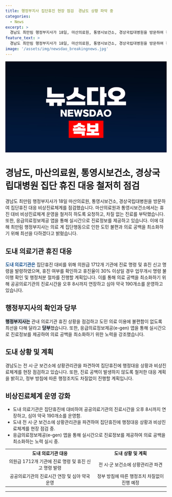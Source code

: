 ```yaml
---
title: 행정부지사 집단휴진 현장 점검  경남도 상황 파악 중
categories:
  - News
excerpt: >
  경남도 최만림 행정부지사가 18일, 마산의료원, 통영시보건소, 경상국립대병원을 방문하여 집단휴진에 대비한 비상진료체계를 점검했다. 지역 의료기관들에게 휴진 대비 비상진료체계 운영을 철저히 하고 도민의 의료 이용에 불편함이 없도록 최선을 다하라고 요청하면서, 응급의료 시스템을 향상시키기 위해 추가적인 조치를 취했다. 이에 대한 행정조치는 정부 방침에 따라 차질없이 진행할 예정이다.
feature_text: >
  경남도 최만림 행정부지사가 18일, 마산의료원, 통영시보건소, 경상국립대병원을 방문하여 집단휴진에 대비한 비상진료체계를 점검했다. 지역 의료기관들에게 휴진 대비 비상진료체계 운영을 철저히 하고 도민의 의료 이용에 불편함이 없도록 최선을 다하라고 요청하면서, 응급의료 시스템을 향상시키기 위해 추가적인 조치를 취했다. 이에 대한 행정조치는 정부 방침에 따라 차질없이 진행할 예정이다.
image: '/assets/img/newsdao_breakingnews.jpg'
---
```


<p><img src="/assets/img/newsdao_breakingnews.jpg" alt="pcversion 속보" /></p>

<h1 data-ke-size="size20">경남도, 마산의료원, 통영시보건소, 경상국립대병원 집단 휴진 대응 철저히 점검</h1>

<p data-ke-size="size16">경남도 최만림 행정부지사가 18일 마산의료원, 통영시보건소, 경상국립대병원을 방문하여 집단휴진 대응 비상진료체계를 점검했습니다. 마산의료원과 통영시보건소에서는 휴진 대비 비상진료체계 운영을 철저히 하도록 요청하고, 차질 없는 진료를 부탁했습니다. 또한, 응급의료정보제공 앱을 통해 실시간으로 진료정보를 제공하고 있습니다. 이에 대해 최만림 행정부지사는 의료 계 집단행동으로 인한 도민 불편과 의료 공백을 최소화하기 위해 최선을 다하겠다고 밝혔습니다.</p>

<h2 data-ke-size="size26">도내 의료기관 휴진 대응</h2>

<p data-ke-size="size16"><b><span style="color: #1a5490;">도내 의료기관은</span></b> 집단휴진 대비를 위해 의원급 1712개 기관에 진료 명령 및 휴진 신고 명령을 발령하였으며, 휴진 여부를 확인하고 휴진율이 30% 이상일 경우 업무개시 명령 불이행 확인 및 행정처분 절차를 진행할 계획입니다. 이를 통해 의료 공백을 최소화하기 위해 공공의료기관의 진료시간을 오후 8시까지 연장하고 심야 약국 190개소를 운영하고 있습니다.</p>

<h2 data-ke-size="size26">행정부지사의 확인과 당부</h2>

<p data-ke-size="size16"><b><span style="background-color: #21538527;">행정부지사는</span></b> 관내 의료기관 휴진 상황을 점검하고 도민 의료 이용에 불편함이 없도록 최선을 다해 달라고 <b><span style="background-color: #21538527;">당부</span></b>했습니다. 또한, 응급의료정보제공(e-gen) 앱을 통해 실시간으로 진료정보를 제공하여 의료 공백을 최소화하기 위한 노력을 강조했습니다.</p>

<h2 data-ke-size="size26">도내 상황 및 계획</h2>

<p data-ke-size="size16">경남도는 전 시·군 보건소에 상황관리관을 파견하여 집단휴진에 행정대응 상황과 비상진료체계를 현장 점검하고 있습니다. 또한, 진료 공백이 발생하지 않도록 철저한 대응 계획을 밝히고, 정부 방침에 따른 행정조치도 차질없이 진행할 계획입니다.</p>

<h2 data-ke-size="size26">비상진료체계 운영 강화</h2>

<ul>
<li>도내 의료기관은 집단휴진에 대비하여 공공의료기관의 진료시간을 오후 8시까지 연장하고, 심야 약국 190개소를 운영함.</li>
<li>도내 전 시·군 보건소에 상황관리관을 파견하여 집단휴진에 행정대응 상황과 비상진료체계를 현장 점검 중.</li>
<li>응급의료정보제공(e-gen) 앱을 통해 실시간으로 진료정보를 제공하여 의료 공백을 최소화하는 노력 실시 중.</li>
</ul>

<table>
<tbody>
<tr>
<td style="text-align: center; height: 17px;"><b>도내 의료기관 대응</b></td>
<td style="text-align: center; height: 17px;"><b>도내 상황 및 계획</b></td>
</tr>
<tr>
<td style="text-align: center; height: 17px;">의원급 1712개 기관에 진료 명령 및 휴진 신고 명령 발령</td>
<td style="text-align: center; height: 17px;">전 시·군 보건소에 상황관리관 파견</td>
</tr>
<tr>
<td style="text-align: center; height: 17px;">공공의료기관의 진료시간 연장 및 심야 약국 운영</td>
<td style="text-align: center; height: 17px;">정부 방침에 따른 행정조치 차질없이 진행 예정</td>
</tr>
</tbody>
</table>

<hr>

<p data-ke-size="size16"></p>

